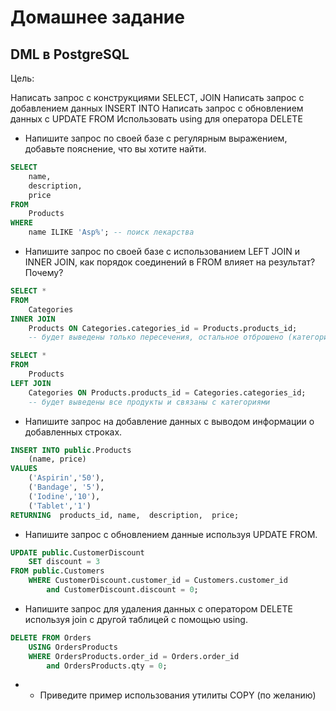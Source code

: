 # Домашнее задание
## DML в PostgreSQL
Цель:

Написать запрос с конструкциями SELECT, JOIN Написать запрос с добавлением данных INSERT INTO Написать запрос с обновлением данных с UPDATE FROM Использовать using для оператора DELETE

- Напишите запрос по своей базе с регулярным выражением, добавьте пояснение, что вы хотите найти.
``` sql
SELECT
	name,
	description,
	price
FROM
	Products
WHERE
	name ILIKE 'Asp%'; -- поиск лекарства
```
- Напишите запрос по своей базе с использованием LEFT JOIN и INNER JOIN, как порядок соединений в FROM влияет на результат? Почему?
``` sql
SELECT *
FROM
	Categories
INNER JOIN
	Products ON Categories.categories_id = Products.products_id; 
	-- будет выведены только пересечения, остальное отброшено (категории без продуктов.)

SELECT *
FROM
	Products
LEFT JOIN
	Categories ON Products.products_id = Categories.categories_id; 
	-- будет выведены все продукты и связаны с категориями
```
- Напишите запрос на добавление данных с выводом информации о добавленных строках.
``` sql
INSERT INTO public.Products
	(name, price)
VALUES
	('Aspirin','50'),
	('Bandage', '5'),
	('Iodine','10'),
	('Tablet','1')
RETURNING  products_id, name,  description,  price;
```
- Напишите запрос с обновлением данные используя UPDATE FROM.
``` sql
UPDATE public.CustomerDiscount
	SET discount = 3
FROM public.Customers
	WHERE CustomerDiscount.customer_id = Customers.customer_id 
		and CustomerDiscount.discount = 0;
```
- Напишите запрос для удаления данных с оператором DELETE используя join с другой таблицей с помощью using.
``` sql !
DELETE FROM Orders
	USING OrdersProducts
	WHERE OrdersProducts.order_id = Orders.order_id
		and OrdersProducts.qty = 0;
```
- - Приведите пример использования утилиты COPY (по желанию)
``` sql
```
